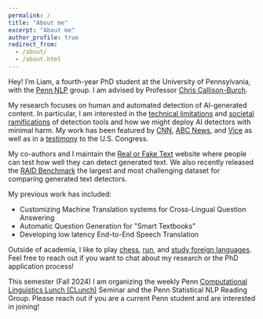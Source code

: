 ```yaml
---
permalink: /
title: "About me"
excerpt: "About me"
author_profile: true
redirect_from: 
  - /about/
  - /about.html
---
```


Hey! I’m Liam, a fourth-year PhD student at the University of Pennsylvania, with the [Penn NLP](https://nlp.cis.upenn.edu/) group. I am advised by Professor [Chris Callison-Burch](https://www.cis.upenn.edu/~ccb/). 

My research focuses on human and automated detection of AI-generated content. In particular, I am interested in the [technical limitations](https://arxiv.org/abs/2405.07940) and [societal ramifications](https://arxiv.org/abs/2212.12672) of detection tools and how we might deploy AI detectors with minimal harm. My work has been featured by [CNN](https://www.cnn.com/interactive/2023/07/business/detect-ai-text-human-writing/), [ABC News](https://wcti12.com/news/newschannel-12-investigates-artificial-intelligence-part-3), and [Vice](https://www.vice.com/en/article/reddit-moderators-brace-for-a-chatgpt-spam-apocalypse/) as well as in a [testimony](https://youtu.be/geapV9EKW0k?si=C7X5vBdinRtPT85J) to the U.S. Congress.

My co-authors and I maintain the [Real or Fake Text](http://roft.io) website where people can test how well they can detect generated text. We also recently released the [RAID Benchmark](https://raid-bench.xyz/) the largest and most challenging dataset for comparing generated text detectors.

My previous work has included:
- Customizing Machine Translation systems for Cross-Lingual Question Answering
- Automatic Question Generation for "Smart Textbooks"
- Developing low latency End-to-End Speech Translation

Outside of academia, I like to play [chess](https://www.chess.com/member/liam-dugan), [run](https://www.strava.com/athletes/43873251), and [study foreign languages](https://www.wanikani.com/users/Liam-Dugan). Feel free to reach out if you want to chat about my research or the PhD application process!

This semester (Fall 2024) I am organizing the weekly Penn [Computational Linguistics Lunch (CLunch)](https://nlp.cis.upenn.edu/clunch.html) Seminar and the Penn Statistical NLP Reading Group. Please reach out if you are a current Penn student and are interested in joining!

<!-- Recent News
=====
- **[Dec 2022]** My Long Paper "Real or Fake Text?: Investigating Human Ability to Detect Boundaries Between Human-Written and Machine-Generated Text" was accepted to AAAI
- **[May 2022]** A Short Paper w/ collaborators at Google "The Case for a Single Model that can Both Generate Continuations and Fill in the Blank" was accepted to NAACL
- **[Mar 2022]** My Short Paper "A Feasibility Study of Answer-Agnostic Question Generation for Education" was accepted to ACL -->